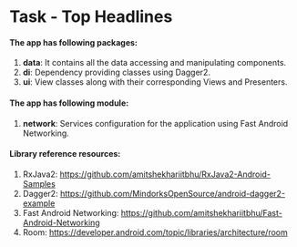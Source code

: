 # Task - Top Headlines

#### The app has following packages:
1. **data**: It contains all the data accessing and manipulating components.
2. **di**: Dependency providing classes using Dagger2.
3. **ui**: View classes along with their corresponding Views and Presenters.

#### The app has following module:
1. **network**: Services configuration for the application using Fast Android Networking.

#### Library reference resources:
1. RxJava2: https://github.com/amitshekhariitbhu/RxJava2-Android-Samples
2. Dagger2: https://github.com/MindorksOpenSource/android-dagger2-example
3. Fast Android Networking: https://github.com/amitshekhariitbhu/Fast-Android-Networking
4. Room: https://developer.android.com/topic/libraries/architecture/room
